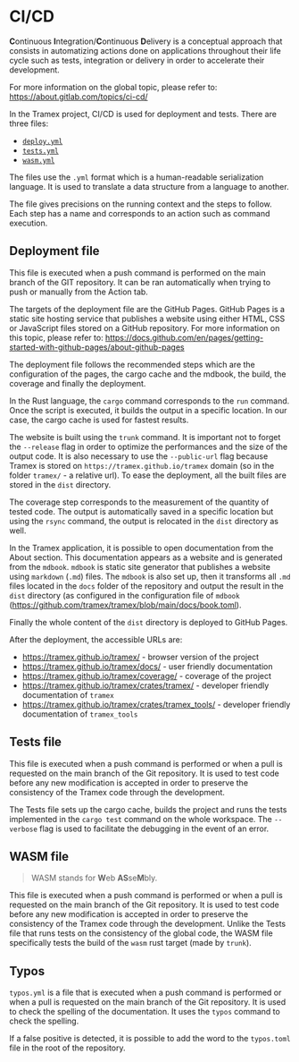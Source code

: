 # CI/CD

**C**ontinuous **I**ntegration/**C**ontinuous **D**elivery is a conceptual approach that consists in automatizing actions done on applications throughout their life cycle such as tests, integration or delivery in order to accelerate their development.

For more information on the global topic, please refer to: <https://about.gitlab.com/topics/ci-cd/>

In the Tramex project, CI/CD is used for deployment and tests. There are three files:

- [`deploy.yml`](https://github.com/tramex/tramex/blob/main/.github/workflows/deploy.yml)
- [`tests.yml`](https://github.com/tramex/tramex/blob/main/.github/workflows/tests.yml)
- [`wasm.yml`](https://github.com/tramex/tramex/blob/main/.github/workflows/wasm.yml)

The files use the `.yml` format which is a human-readable serialization language. It is used to translate a data structure from a language to another.

The file gives precisions on the running context and the steps to follow. Each step has a name and corresponds to an action such as command execution.

## Deployment file

This file is executed when a push command is performed on the main branch of the GIT repository. It can be ran automatically when trying to push or manually from the Action tab.

The targets of the deployment file are the GitHub Pages. GitHub Pages is a static site hosting service that publishes a website using either HTML, CSS or JavaScript files stored on a GitHub repository. For more information on this topic, please refer to: <https://docs.github.com/en/pages/getting-started-with-github-pages/about-github-pages>

The deployment file follows the recommended steps which are the configuration of the pages, the cargo cache and the mdbook, the build, the coverage and finally the deployment.

In the Rust language, the `cargo` command corresponds to the `run` command. Once the script is executed, it builds the output in a specific location. In our case, the cargo cache is used for fastest results.

The website is built using the `trunk` command. It is important not to forget the `--release` flag in order to optimize the performances and the size of the output code. It is also necessary to use the `--public-url` flag because Tramex is stored on `https://tramex.github.io/tramex` domain (so in the folder `tramex/` - a relative url). To ease the deployment, all the built files are stored in the `dist` directory.

The coverage step corresponds to the measurement of the quantity of tested code. The output is automatically saved in a specific location but using the `rsync` command, the output is relocated in the `dist` directory as well.

In the Tramex application, it is possible to open documentation from the About section. This documentation appears as a website and is generated from the `mdbook`. `mdbook` is static site generator that publishes a website using `markdown` (`.md`) files. The `mdbook` is also set up, then it transforms all `.md` files located in the `docs` folder of the repository and output the result in the `dist` directory (as configured in the configuration file of `mdbook` (<https://github.com/tramex/tramex/blob/main/docs/book.toml>).

Finally the whole content of the `dist` directory is deployed to GitHub Pages.

After the deployment, the accessible URLs are:

- <https://tramex.github.io/tramex/> - browser version of the project
- <https://tramex.github.io/tramex/docs/> - user friendly documentation
- <https://tramex.github.io/tramex/coverage/> - coverage of the project
- <https://tramex.github.io/tramex/crates/tramex/> - developer friendly documentation of `tramex`
- <https://tramex.github.io/tramex/crates/tramex_tools/> - developer friendly documentation of `tramex_tools`

## Tests file

This file is executed when a push command is performed or when a pull is requested on the main branch of the Git repository. It is used to test code before any new modification is accepted in order to preserve the consistency of the Tramex code through the development.

The Tests file sets up the cargo cache, builds the project and runs the tests implemented in the `cargo test` command on the whole workspace. The `--verbose` flag is used to facilitate the debugging in the event of an error.

## WASM file

> WASM stands for **W**eb **AS**se**M**bly.

This file is executed when a push command is performed or when a pull is requested on the main branch of the Git repository. It is used to test code before any new modification is accepted in order to preserve the consistency of the Tramex code through the development. Unlike the Tests file that runs tests on the consistency of the global code, the WASM file specifically tests the build of the `wasm` rust target (made by `trunk`).

## Typos

`typos.yml` is a file that is executed when a push command is performed or when a pull is requested on the main branch of the Git repository. It is used to check the spelling of the documentation. It uses the `typos` command to check the spelling.

If a false positive is detected, it is possible to add the word to the `typos.toml` file in the root of the repository.
